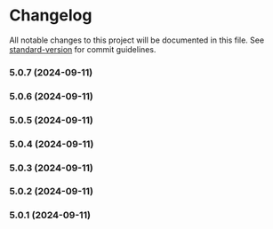 # Changelog

All notable changes to this project will be documented in this file. See [standard-version](https://github.com/conventional-changelog/standard-version) for commit guidelines.

### 5.0.7 (2024-09-11)

### 5.0.6 (2024-09-11)

### 5.0.5 (2024-09-11)

### 5.0.4 (2024-09-11)

### 5.0.3 (2024-09-11)

### 5.0.2 (2024-09-11)

### 5.0.1 (2024-09-11)
